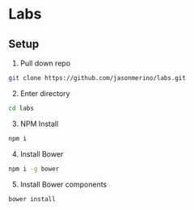 # Labs

## Setup

1. Pull down repo

```bash
git clone https://github.com/jasonmerino/labs.git
```

2. Enter directory

```bash
cd labs
```

3. NPM Install

```bash
npm i
```

4. Install Bower

```bash
npm i -g bower
```

5. Install Bower components

```bash
bower install
```
